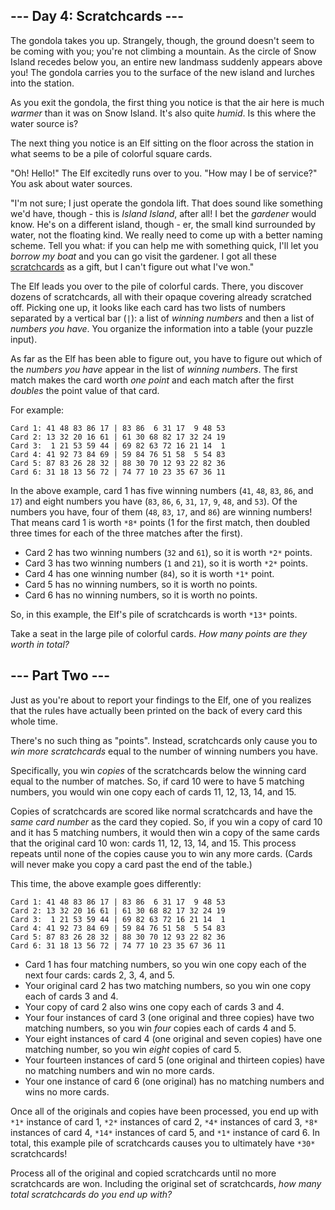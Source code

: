## --- Day 4: Scratchcards ---

The gondola takes you up. Strangely, though, the ground doesn't seem to be
coming with you; you're not climbing a mountain. As the circle of Snow Island
recedes below you, an entire new landmass suddenly appears above you! The
gondola carries you to the surface of the new island and lurches into the
station.

As you exit the gondola, the first thing you notice is that the air here is much
*warmer* than it was on Snow Island. It's also quite *humid*. Is this where the
water source is?

The next thing you notice is an Elf sitting on the floor across the station in
what seems to be a pile of colorful square cards.

"Oh! Hello!" The Elf excitedly runs over to you. "How may I be of service?" You
ask about water sources.

"I'm not sure; I just operate the gondola lift. That does sound like something
we'd have, though - this is *Island Island*, after all! I bet the *gardener*
would know. He's on a different island, though - er, the small kind surrounded
by water, not the floating kind. We really need to come up with a better naming
scheme. Tell you what: if you can help me with something quick, I'll let you
*borrow my boat* and you can go visit the gardener. I got all these
[scratchcards][1] as a gift, but I can't figure out what I've won."

The Elf leads you over to the pile of colorful cards. There, you discover dozens
of scratchcards, all with their opaque covering already scratched off. Picking
one up, it looks like each card has two lists of numbers separated by a vertical
bar (`|`): a list of *winning numbers* and then a list of *numbers you have*.
You organize the information into a table (your puzzle input).

As far as the Elf has been able to figure out, you have to figure out which of
the *numbers you have* appear in the list of *winning numbers*. The first match
makes the card worth *one point* and each match after the first *doubles* the
point value of that card.

For example:

```
Card 1: 41 48 83 86 17 | 83 86  6 31 17  9 48 53
Card 2: 13 32 20 16 61 | 61 30 68 82 17 32 24 19
Card 3:  1 21 53 59 44 | 69 82 63 72 16 21 14  1
Card 4: 41 92 73 84 69 | 59 84 76 51 58  5 54 83
Card 5: 87 83 26 28 32 | 88 30 70 12 93 22 82 36
Card 6: 31 18 13 56 72 | 74 77 10 23 35 67 36 11

```

In the above example, card 1 has five winning numbers (`41`, `48`, `83`, `86`,
and `17`) and eight numbers you have (`83`, `86`, `6`, `31`, `17`, `9`, `48`,
and `53`). Of the numbers you have, four of them (`48`, `83`, `17`, and `86`)
are winning numbers! That means card 1 is worth `*8*` points (1 for the first
match, then doubled three times for each of the three matches after the first).

* Card 2 has two winning numbers (`32` and `61`), so it is worth `*2*` points.
* Card 3 has two winning numbers (`1` and `21`), so it is worth `*2*` points.
* Card 4 has one winning number (`84`), so it is worth `*1*` point.
* Card 5 has no winning numbers, so it is worth no points.
* Card 6 has no winning numbers, so it is worth no points.

So, in this example, the Elf's pile of scratchcards is worth `*13*` points.

Take a seat in the large pile of colorful cards. *How many points are they worth
in total?*

## --- Part Two ---

Just as you're about to report your findings to the Elf, one of you realizes
that the rules have actually been printed on the back of every card this whole
time.

There's no such thing as "points". Instead, scratchcards only cause you to *win
more scratchcards* equal to the number of winning numbers you have.

Specifically, you win *copies* of the scratchcards below the winning card equal
to the number of matches. So, if card 10 were to have 5 matching numbers, you
would win one copy each of cards 11, 12, 13, 14, and 15.

Copies of scratchcards are scored like normal scratchcards and have the *same
card number* as the card they copied. So, if you win a copy of card 10 and it
has 5 matching numbers, it would then win a copy of the same cards that the
original card 10 won: cards 11, 12, 13, 14, and 15. This process repeats until
none of the copies cause you to win any more cards. (Cards will never make you
copy a card past the end of the table.)

This time, the above example goes differently:

```
Card 1: 41 48 83 86 17 | 83 86  6 31 17  9 48 53
Card 2: 13 32 20 16 61 | 61 30 68 82 17 32 24 19
Card 3:  1 21 53 59 44 | 69 82 63 72 16 21 14  1
Card 4: 41 92 73 84 69 | 59 84 76 51 58  5 54 83
Card 5: 87 83 26 28 32 | 88 30 70 12 93 22 82 36
Card 6: 31 18 13 56 72 | 74 77 10 23 35 67 36 11

```

* Card 1 has four matching numbers, so you win one copy each of the next four
  cards: cards 2, 3, 4, and 5.
* Your original card 2 has two matching numbers, so you win one copy each of
  cards 3 and 4.
* Your copy of card 2 also wins one copy each of cards 3 and 4.
* Your four instances of card 3 (one original and three copies) have two
  matching numbers, so you win *four* copies each of cards 4 and 5.
* Your eight instances of card 4 (one original and seven copies) have one
  matching number, so you win *eight* copies of card 5.
* Your fourteen instances of card 5 (one original and thirteen copies) have no
  matching numbers and win no more cards.
* Your one instance of card 6 (one original) has no matching numbers and wins no
  more cards.

Once all of the originals and copies have been processed, you end up with `*1*`
instance of card 1, `*2*` instances of card 2, `*4*` instances of card 3, `*8*`
instances of card 4, `*14*` instances of card 5, and `*1*` instance of card 6.
In total, this example pile of scratchcards causes you to ultimately have `*30*`
scratchcards!

Process all of the original and copied scratchcards until no more scratchcards
are won. Including the original set of scratchcards, *how many total
scratchcards do you end up with?*

[1]: https://en.wikipedia.org/wiki/Scratchcard
